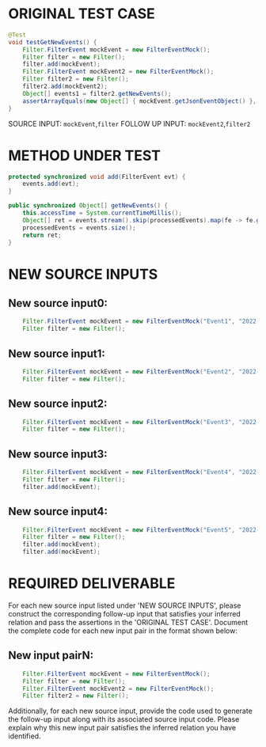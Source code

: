 # ORIGINAL TEST CASE
```java
@Test
void testGetNewEvents() {
    Filter.FilterEvent mockEvent = new FilterEventMock();
    Filter filter = new Filter();
    filter.add(mockEvent);
    Filter.FilterEvent mockEvent2 = new FilterEventMock();
    Filter filter2 = new Filter();
    filter2.add(mockEvent2);
    Object[] events1 = filter2.getNewEvents();
    assertArrayEquals(new Object[] { mockEvent.getJsonEventObject() }, events1);
}

```
SOURCE INPUT: `mockEvent`,`filter`
FOLLOW UP INPUT: `mockEvent2`,`filter2`


# METHOD UNDER TEST
```java
protected synchronized void add(FilterEvent evt) {
    events.add(evt);
}

public synchronized Object[] getNewEvents() {
    this.accessTime = System.currentTimeMillis();
    Object[] ret = events.stream().skip(processedEvents).map(fe -> fe.getJsonEventObject()).collect(Collectors.toList()).toArray();
    processedEvents = events.size();
    return ret;
}

```


# NEW SOURCE INPUTS
## New source input0:
```java
    Filter.FilterEvent mockEvent = new FilterEventMock("Event1", "2022-01-01", "Category1");
    Filter filter = new Filter();
```

## New source input1:
```java
    Filter.FilterEvent mockEvent = new FilterEventMock("Event2", "2022-12-31", "Category2");
    Filter filter = new Filter();
```

## New source input2:
```java
    Filter.FilterEvent mockEvent = new FilterEventMock("Event3", "2022-01-01", "Category1");
    Filter filter = new Filter();
```

## New source input3:
```java
    Filter.FilterEvent mockEvent = new FilterEventMock("Event4", "2022-01-01", "Category1");
    Filter filter = new Filter();
    filter.add(mockEvent);
```

## New source input4:
```java
    Filter.FilterEvent mockEvent = new FilterEventMock("Event5", "2022-01-01", "Category1");
    Filter filter = new Filter();
    filter.add(mockEvent);
    filter.add(mockEvent);
```



# REQUIRED DELIVERABLE
For each new source input listed under 'NEW SOURCE INPUTS', please construct the corresponding follow-up input that satisfies your inferred relation and pass the assertions in the 'ORIGINAL TEST CASE'. Document the complete code for each new input pair in the format shown below:
## New input pairN:
```java
    Filter.FilterEvent mockEvent = new FilterEventMock();
    Filter filter = new Filter();
    Filter.FilterEvent mockEvent2 = new FilterEventMock();
    Filter filter2 = new Filter();
```

Additionally, for each new source input, provide the code used to generate the follow-up input along with its associated source input code. Please explain why this new input pair satisfies the inferred relation you have identified.